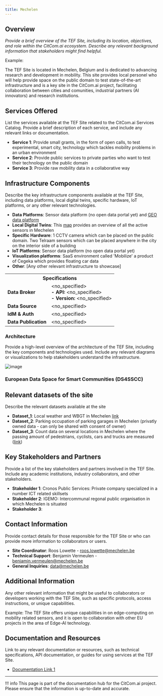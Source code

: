 ```yaml
---
title: Mechelen
---
```


## Overview

_Provide a brief overview of the TEF Site, including its location, objectives, and role within the CitCom.ai ecosystem. Describe any relevant background information that stakeholders might find helpful._

Example:

The TEF Site is located in Mechelen, Belgium and is dedicated to advancing research and development in mobility. This site provides local personel who will help provide space on the public domain to test state-of-the-art infrastructure and is a key site in the CitCom.ai project, facilitating collaboration between cities and comunities, industrial partners (AI innovators) and research institutions.

## Services Offered

List the services available at the TEF Site related to the CitCom.ai Services Catalog. Provide a brief description of each service, and include any relevant links or documentation.

- **Service 1**: Provide small grants, in the form of open calls, to test experimental, smart city, technology which tackles mobility problems in an urban environment
- **Service 2**: Provide public services to private parties who want to test their technology on the public domain 
- **Service 3**: Provide raw mobility data in a collaborative way

## Infrastructure Components

Describe the key infrastructure components available at the TEF Site, including data platforms, local digital twins, specific hardware, IoT platforms, or any other relevant technologies.

- **Data Platforms**: Sensor data platform (no open data portal yet) and [GEO data platform](https://portaal-mechelen.opendata.arcgis.com/search)
- **Local Digital Twins**: This [map](https://sif.sensr.ai/map) provides an overview of all the active sensors in Mechelen
- **Specific Hardware**: 1 CCTV camera which can be placed on the public domain. Two Telraam sensors which can be placed anywhere in the city on the interior side of a building
- **IoT Platforms**: Sensor data platform (no open data portal yet)
- **Visualization platforms**: SaaS environment called 'Mobilize' a product of Cegeka which provides floating car data
- **Other**: [Any other relevant infrastructure to showcase]

<table>
  <tr>
    <th colspan="2" style="text-align: center;">Specifications</th>
  </tr>
  <tr>
    <td><strong>Data Broker<strong></td>
    <td>
      &lt;no_specified><br>
      <strong>- API:</strong> &lt;no_specified><br>
      <strong>- Version:</strong> &lt;no_specified>
    </td>
  </tr>
  <tr>
    <td><strong>Data Source<strong></td>
    <td>&lt;no_specified></td>
  </tr>
  <tr>
    <td><strong>IdM &amp; Auth<strong></td>
    <td>&lt;no_specified></td>
  </tr>
  <tr>
    <td><strong>Data Publication<strong></td>
    <td>&lt;no_specified></td>
  </tr>
</table>

### Architecture

Provide a high-level overview of the architecture of the TEF Site, including the key components and technologies used. Include any relevant diagrams or visualizations to help stakeholders understand the infrastructure.

![image](https://github.com/user-attachments/assets/848ecda3-0f40-4f22-80e7-635da6d6fe37)


### European Data Space for Smart Communities (DS4SSCC)
<!-- 
{{ config.extra.labels.ds4ssc_compliant.yes_comp.data_sources }} {{ config.extra.labels.ds4ssc_compliant.yes_comp.data_broker }} {{ config.extra.labels.ds4ssc_compliant.yes_comp.data_api }} {{ config.extra.labels.ds4ssc_compliant.no_comp.data_idm_auth }} {{ config.extra.labels.ds4ssc_compliant.no_comp.data_publication }}

![aarhus_city_lab_arch-ds4sscc](./img/aarhus_city_lab_ds4sscc-arch.svg) -->

## Relevant datasets of the site

Describe the relevant datasets available at the site

- **Dataset_1**: Local weather and WBGT in Mechelen [link](https://app.swaggerhub.com/apis-docs/bmesuere/VLINDER/1.0)
- **Dataset_2**: Parking occupation of parking garages in Mechelen (privatly owned data - can only be shared with consent of owner) 
- **Dataset_3**: Count data on several locations in Mechelen where the passing amount of pedestrians, cyclists, cars and trucks are measured ([link](https://documenter.getpostman.com/view/8210376/TWDRqyaV))

## Key Stakeholders and Partners

Provide a list of the key stakeholders and partners involved in the TEF Site. Include any academic institutions, industry collaborators, and other stakeholders.

- **Stakeholder 1**: Cronos Public Services: Private company specialized in a number ICT related skillsets
- **Stakeholder 2**: IGEMO: Intercommunal regonal public organisation in which Mechelen is situated
- **Stakeholder 3**: 

## Contact Information

Provide contact details for those responsible for the TEF Site or who can provide more information to collaborators or users.

- **Site Coordinator**: Roos Lowette - roos.lowette@mechelen.be
- **Technical Support**: Benjamin Vermeulen - benjamin.vermeulen@mechelen.be
- **General Inquiries**: data@mechelen.be

## Additional Information

Any other relevant information that might be useful to collaborators or developers working with the TEF Site, such as specific protocols, access instructions, or unique capabilities.

Example:
The TEF Site offers unique capabilities in on edge-computing on mobility related sensors, and it is open to collaboration with other EU projects in the area of Edge-AI technology.

## Documentation and Resources

Link to any relevant documentation or resources, such as technical specifications, API documentation, or guides for using services at the TEF Site.

- [Documentation Link 1]([#](https://www.mechelen.be/data))

---

!!! info
    This page is part of the documentation hub for the CitCom.ai project. Please ensure that the information is up-to-date and accurate.
